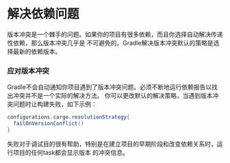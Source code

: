 解决依赖问题
==================
版本冲突是一个棘手的问题。如果你的项目有很多依赖，而且你选择自动解决传递性依赖，那么版本冲突几乎是
不可避免的。Gradle解决版本冲突默认的策略是选择最新的依赖版本。

### 应对版本冲突
Gradle不会自动通知你项目遇到了版本冲突问题。必须不断地运行依赖报告以找出冲突并不是一个实际的解决方法。
你可以更改默认的解决策略，当遇到版本冲突问题时让构建失败，如下示例：
```gradle
configurations.cargo.resolutionStrategy{
  failOnVersionConflict()
}
```
失败对于调试目的很有帮助，特别是在建立项目的早期阶段和改变依赖关系时，运行项目的任何task都会显示版本
的冲突信息。
